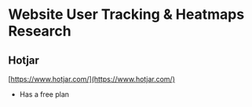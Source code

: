 
# Website User Tracking & Heatmaps Research

## Hotjar
[https://www.hotjar.com/](https://www.hotjar.com/)
-   Has a free plan

